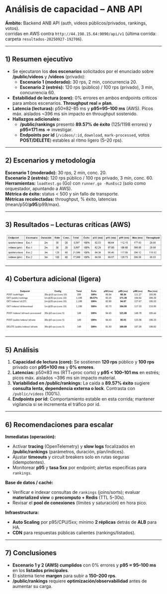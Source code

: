 # Análisis de capacidad – ANB API 

  
**Ámbito:** Backend ANB API (auth, videos públicos/privados, rankings, votos).  
 corridas en AWS contra `http://44.198.15.64:9090/api/v1` (última corrida: carpeta `resultados-20250927-192706`).

---

## 1) Resumen ejecutivo
- Se ejecutaron los **dos escenarios** solicitados por el enunciado sobre **/public/videos** y **/videos** (privado):  
  - **Escenario 1 (moderado):** 30 rps, 2 min, concurrencia 20.  
  - **Escenario 2 (estrés):** 120 rps (público) / 100 rps (privado), 3 min, concurrencia 60.  
- **Estabilidad de lectura (core):** 0% errores en ambos endpoints críticos para ambos escenarios. **Throughput real ≈ plan**.  
- **Latencia (lecturas):** p50≈82–85 ms y **p95≈95–100 ms** (AWS). Picos máx. aislados ~396 ms sin impacto en throughput sostenido.  
- **Hallazgos adicionales:**  
  - **/public/rankings** presentó **89.57% de éxito** (125/1198 errores) y **p95≈171 ms** ⇒ investigar.  
  - **Endpoints por id** (`/videos/:id`, `download`, `mark-processed`, votos **POST/DELETE**) estables al ritmo ligero (5–20 rps).  
 

---

## 2) Escenarios y metodología
**Escenario 1 (moderado):** 30 rps, 2 min, conc. 20.  
**Escenario 2 (estrés):** 120 rps público / 100 rps privado, 3 min, conc. 60.  
**Herramientas:** `loadtest.go` (Go) con `runner.go -RunEsc2` (solo como orquestador, apuntando a AWS).  
**Métrica de éxito:** status < 500 y sin fallo de transporte.  
**Métricas recolectadas:** throughput, % éxito, latencias (mean/p50/**p95**/p99/max).

---

## 3) Resultados – Lecturas críticas (AWS)

![Escenarios 1 y 2](Resultados%20Lecturas%20criticas%20(AWS).png)

---

## 4) Cobertura adicional (ligera)

![Carga Ligera](Cobertura%20Adicional.png)

---

## 5) Análisis
1) **Capacidad de lectura (core):** Se sostienen **120 rps** público y **100 rps** privado con **p95≈100 ms** y **0% errores**.  
2) **Latencias:** p50≈83 ms (RTT+proc corto) y **p95 < 100–101 ms** en estrés; picos máx. aislados ~396 ms sin impacto material.  
3) **Variabilidad en /public/rankings:** La caída a **89.57% éxito** sugiere **consulta lenta, dependencia externa o lock**. Contrasta con `/public/videos` (100%).  
4) **Endpoints por id:** Comportamiento estable en esta corrida; mantener vigilancia si se incrementa el tráfico por id.

---

## 6) Recomendaciones para escalar
**Inmediatas (operación):**  
- Activar **tracing** (OpenTelemetry) y **slow logs** focalizados en **/public/rankings** (parámetros, duración, plan/índices).  
- Ajustar **timeouts** y circuit breakers solo en rutas seguras (idempotentes).  
- Monitorear **p95** y **tasa 5xx** por endpoint; alertas específicas para `rankings`.

**Base de datos / caché:**  
- Verificar e indexar consultas de `rankings` (joins/sorts); evaluar **materialized view** o **precomputo + Redis** (TTL 5–30s).  
- Revisar el **pool de conexiones** (límites y saturación) en hora pico.

**Infraestructura:**  
- **Auto Scaling** por p95/CPU/5xx; mínimo **2 réplicas** detrás de **ALB** para HA.  
- **CDN** para respuestas públicas calientes (rankings/listados).  


---

## 7) Conclusiones
- **Escenario 1 y 2 (AWS) cumplidos** con 0% errores y **p95 ≈ 95–100 ms** en los **listados principales**.  
- El sistema tiene **margen** para subir a **150–200 rps**.  
- **/public/rankings** requiere **optimización/observabilidad** antes de aumentar su carga.
